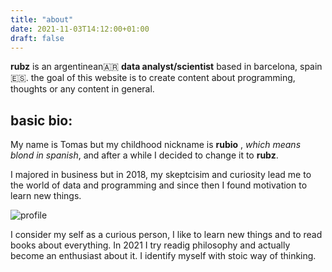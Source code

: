 ```yaml
---
title: "about"
date: 2021-11-03T14:12:00+01:00
draft: false
---
```

**rubz**  is an argentinean🇦🇷 **data analyst/scientist** based in barcelona, spain🇪🇸. the goal of this website is to create content about programming, thoughts or any content in general.

## basic bio:


My name is Tomas but my childhood nickname is **rubio** , *which means blond in spanish*,  and after a while I decided to change it to **rubz**.

I majored in business but in 2018, my skeptcisim and curiosity lead me to the world of data and programming  and since then I found motivation to learn new things.

![profile](https://i.imgur.com/bpb9Lpy.jpg)

I consider my self as a curious person, I like to learn new things and to read books about everything. In 2021 I try readig philosophy and actually become an enthusiast about it. I identify myself with stoic way of thinking.



